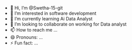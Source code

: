 - 👋 Hi, I’m @Swetha-15-git
- 👀 I’m interested in software development 
- 🌱 I’m currently learning Ai  Data Analyst 
- 💞️ I’m looking to collaborate on working for Data analyst 
- 📫 How to reach me ...
- 😄 Pronouns: ...
- ⚡ Fun fact: ...

<!---
Swetha-15-git/Swetha-15-git is a ✨ special ✨ repository because its `README.md` (this file) appears on your GitHub profile.
You can click the Preview link to take a look at your changes.
--->
